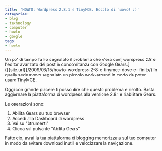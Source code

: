 ```yaml
---
title: 'HOWTO: Wordpress 2.8.1 e TinyMCE. Eccolo di nuovo! :)'
categories:
- blog
- technology
- computer
- howto
- google
tags:
- howto
---
```

Un po' di tempo fa ho segnalato il problema che c'era con[ wordpress 2.8 e
l'editor avanzato dei post in concomitanza con Google
Gears.]({{site.url}}/2009/06/15/howto-wordpress-2-8-e-tinymce-dove-e-
finito/) In quella sede avevo segnalato un piccolo work-around in modo da
poter usare TinyMCE.

Oggi con grande piacere ti posso dire che questo problema e risolto. Basta
aggiornare la piattaforma di wordpress alla versione 2.8.1 e riabilitare
Gears.

Le operazioni sono:

  1. Abilita Gears sul tuo browser
  2. Accedi alla Dashboard di wordpress
  3. Vai su "Strumenti"
  4. Clicca sul pulsante "Abilita Gears"
  

  
Fatto cio, avrai la tua piattaforma di blogging memorizzata sul tuo computer
in modo da evitare download inutili e velocizzare la navigazione.

